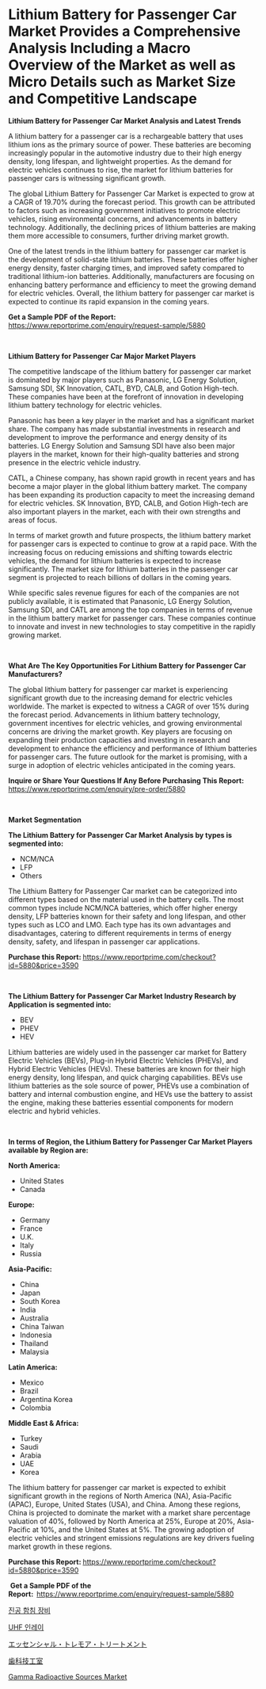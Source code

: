 <p><h1>Lithium Battery for Passenger Car Market Provides a Comprehensive Analysis Including a Macro Overview of the Market as well as Micro Details such as Market Size and Competitive Landscape</h1></p><p><strong>Lithium Battery for Passenger Car Market Analysis and Latest Trends</strong></p>
<p><p>A lithium battery for a passenger car is a rechargeable battery that uses lithium ions as the primary source of power. These batteries are becoming increasingly popular in the automotive industry due to their high energy density, long lifespan, and lightweight properties. As the demand for electric vehicles continues to rise, the market for lithium batteries for passenger cars is witnessing significant growth.</p><p>The global Lithium Battery for Passenger Car Market is expected to grow at a CAGR of 19.70% during the forecast period. This growth can be attributed to factors such as increasing government initiatives to promote electric vehicles, rising environmental concerns, and advancements in battery technology. Additionally, the declining prices of lithium batteries are making them more accessible to consumers, further driving market growth.</p><p>One of the latest trends in the lithium battery for passenger car market is the development of solid-state lithium batteries. These batteries offer higher energy density, faster charging times, and improved safety compared to traditional lithium-ion batteries. Additionally, manufacturers are focusing on enhancing battery performance and efficiency to meet the growing demand for electric vehicles. Overall, the lithium battery for passenger car market is expected to continue its rapid expansion in the coming years.</p></p>
<p><strong>Get a Sample PDF of the Report:&nbsp;</strong> <a href="https://www.reportprime.com/enquiry/request-sample/5880">https://www.reportprime.com/enquiry/request-sample/5880</a></p>
<p>&nbsp;</p>
<p><strong>Lithium Battery for Passenger Car Major Market Players</strong></p>
<p><p>The competitive landscape of the lithium battery for passenger car market is dominated by major players such as Panasonic, LG Energy Solution, Samsung SDI, SK Innovation, CATL, BYD, CALB, and Gotion High-tech. These companies have been at the forefront of innovation in developing lithium battery technology for electric vehicles.</p><p>Panasonic has been a key player in the market and has a significant market share. The company has made substantial investments in research and development to improve the performance and energy density of its batteries. LG Energy Solution and Samsung SDI have also been major players in the market, known for their high-quality batteries and strong presence in the electric vehicle industry.</p><p>CATL, a Chinese company, has shown rapid growth in recent years and has become a major player in the global lithium battery market. The company has been expanding its production capacity to meet the increasing demand for electric vehicles. SK Innovation, BYD, CALB, and Gotion High-tech are also important players in the market, each with their own strengths and areas of focus.</p><p>In terms of market growth and future prospects, the lithium battery market for passenger cars is expected to continue to grow at a rapid pace. With the increasing focus on reducing emissions and shifting towards electric vehicles, the demand for lithium batteries is expected to increase significantly. The market size for lithium batteries in the passenger car segment is projected to reach billions of dollars in the coming years.</p><p>While specific sales revenue figures for each of the companies are not publicly available, it is estimated that Panasonic, LG Energy Solution, Samsung SDI, and CATL are among the top companies in terms of revenue in the lithium battery market for passenger cars. These companies continue to innovate and invest in new technologies to stay competitive in the rapidly growing market.</p></p>
<p>&nbsp;</p>
<p><strong>What Are The Key Opportunities For Lithium Battery for Passenger Car Manufacturers?</strong></p>
<p><p>The global lithium battery for passenger car market is experiencing significant growth due to the increasing demand for electric vehicles worldwide. The market is expected to witness a CAGR of over 15% during the forecast period. Advancements in lithium battery technology, government incentives for electric vehicles, and growing environmental concerns are driving the market growth. Key players are focusing on expanding their production capacities and investing in research and development to enhance the efficiency and performance of lithium batteries for passenger cars. The future outlook for the market is promising, with a surge in adoption of electric vehicles anticipated in the coming years.</p></p>
<p><strong>Inquire or Share Your Questions If Any Before Purchasing This Report:</strong> <a href="https://www.reportprime.com/enquiry/pre-order/5880">https://www.reportprime.com/enquiry/pre-order/5880</a></p>
<p>&nbsp;</p>
<p><strong>Market Segmentation</strong></p>
<p><strong>The Lithium Battery for Passenger Car Market Analysis by types is segmented into:</strong></p>
<p><ul><li>NCM/NCA</li><li>LFP</li><li>Others</li></ul></p>
<p><p>The Lithium Battery for Passenger Car market can be categorized into different types based on the material used in the battery cells. The most common types include NCM/NCA batteries, which offer higher energy density, LFP batteries known for their safety and long lifespan, and other types such as LCO and LMO. Each type has its own advantages and disadvantages, catering to different requirements in terms of energy density, safety, and lifespan in passenger car applications.</p></p>
<p><strong>Purchase this Report:&nbsp;</strong><a href="https://www.reportprime.com/checkout?id=5880&price=3590">https://www.reportprime.com/checkout?id=5880&price=3590</a></p>
<p>&nbsp;</p>
<p><strong>The Lithium Battery for Passenger Car Market Industry Research by Application is segmented into:</strong></p>
<p><ul><li>BEV</li><li>PHEV</li><li>HEV</li></ul></p>
<p><p>Lithium batteries are widely used in the passenger car market for Battery Electric Vehicles (BEVs), Plug-in Hybrid Electric Vehicles (PHEVs), and Hybrid Electric Vehicles (HEVs). These batteries are known for their high energy density, long lifespan, and quick charging capabilities. BEVs use lithium batteries as the sole source of power, PHEVs use a combination of battery and internal combustion engine, and HEVs use the battery to assist the engine, making these batteries essential components for modern electric and hybrid vehicles.</p></p>
<p>&nbsp;</p>
<p><strong>In terms of Region, the Lithium Battery for Passenger Car Market Players available by Region are:</strong></p>
<p>
    <p> <strong> North America: </strong>
        <ul>
            <li>United States</li>
            <li>Canada</li>
        </ul>
        </p> 
    <p> <strong> Europe: </strong>
        <ul>
            <li>Germany</li>
            <li>France</li>
            <li>U.K.</li>
            <li>Italy</li>
            <li>Russia</li>
        </ul>
        </p> 
    <p> <strong> Asia-Pacific: </strong>
        <ul>
            <li>China</li>
            <li>Japan</li>
            <li>South Korea</li>
            <li>India</li>
            <li>Australia</li>
            <li>China Taiwan</li>
            <li>Indonesia</li>
            <li>Thailand</li>
            <li>Malaysia</li>
        </ul>
        </p> 
    <p> <strong> Latin America: </strong>
        <ul>
            <li>Mexico</li>
            <li>Brazil</li>
            <li>Argentina Korea</li>
            <li>Colombia</li>
        </ul>
        </p> 
    <p> <strong> Middle East & Africa: </strong>
        <ul>
            <li>Turkey</li>
            <li>Saudi</li>
            <li>Arabia</li>
            <li>UAE</li>
            <li>Korea</li>
        </ul>
    </p>
    </p>
<p><p>The lithium battery for passenger car market is expected to exhibit significant growth in the regions of North America (NA), Asia-Pacific (APAC), Europe, United States (USA), and China. Among these regions, China is projected to dominate the market with a market share percentage valuation of 40%, followed by North America at 25%, Europe at 20%, Asia-Pacific at 10%, and the United States at 5%. The growing adoption of electric vehicles and stringent emissions regulations are key drivers fueling market growth in these regions.</p></p>
<p><strong>Purchase this Report: </strong><a href="https://www.reportprime.com/checkout?id=5880&price=3590">https://www.reportprime.com/checkout?id=5880&price=3590</a></p>
<p>&nbsp;<strong>Get a Sample PDF of the Report:&nbsp;&nbsp;</strong><a href="https://www.reportprime.com/enquiry/request-sample/5880">https://www.reportprime.com/enquiry/request-sample/5880</a></p>
<p><strong></strong></p>
<p><p><a href="https://github.com/fredrickeglers/Market-Research-Report-List-1/blob/main/315774715737.md">진공 함침 장비</a></p><p><a href="https://github.com/bunxhcci35271755/Market-Research-Report-List-1/blob/main/223349215736.md">UHF 인레이</a></p><p><a href="https://github.com/efcvopdgkdx128/Market-Research-Report-List-1/blob/main/859256416770.md">エッセンシャル・トレモア・トリートメント</a></p><p><a href="https://github.com/Calvi3ynJerde867/Market-Research-Report-List-1/blob/main/722559316768.md">歯科技工室</a></p><p><a href="https://github.com/Sherrillcrooksxa8i18ucf2m/Market-Research-Report-List-1/blob/main/gamma-radioactive-sources-market.md">Gamma Radioactive Sources Market</a></p></p>